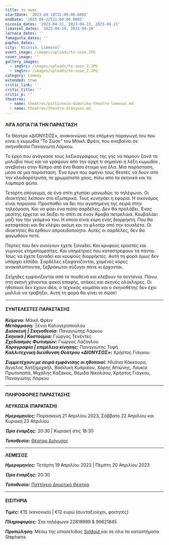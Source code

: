 ```yaml
---
title: το σωσε
startDate: '2023-04-18T21:00:00.000Z'
endDate: '2023-04-22T21:00:00.000Z'
nicosia_dates: '2023-04-21, 2023-04-22, 2023-04-23'
limassol_dates: '2023-04-19, 2023-04-20'
larnaca_dates: ''
famagusta_dates: ''
paphos_dates: ''
city: 'Nicosia, Limassol'
event_image: /images/uploads/to-sose.JPG
cover_image: ''
gallery_images:
  - imgSrc: /images/uploads/to-sose_3.JPG
  - imgSrc: /images/uploads/to-sose_2.JPG
category: Comedy
extended: true
critic_link: ''
critic_title: ''
critic_p: ''
theatres:
  - name: theatres/patticheio-dimotiko-theatro-lemesos.md
  - name: theatres/theatro-dionysos.md
---
```


#### ΛΙΓΑ ΛΟΓΙΑ ΓΙΑ ΤΗΝ ΠΑΡΑΣΤΑΣΗ

Το Θέατρο «ΔΙΟΝΥΣΟΣ», ανακοινώνει την επόμενη παραγωγή του που είναι η κωμωδία “Το Σώσε” του Μάικλ Φρέιν, που ανεβαίνει σε σκηνοθεσία Παναγιώτη Λάρκου.

Το έργο που ανάγκασε τους λεξικογράφους της γης να πάρουν ξανά τα μολύβια τους και να γράψουν από την αρχή τι σημαίνει η λέξη κωμωδία , ανεβαίνει στην Κύπρο από ένα θίασο έτοιμο για όλα. Μια παράσταση, μέσα σε μια παράσταση. Ένα έργο που αφήνει τους θεατές να δουν από την κλειδαρότρυπα, το χρωματιστό χάος, πίσω από τα σκηνικά και τα λαμπερά φώτα.

Τετάρτη απόγευμα, σε ένα σπίτι χτυπάει μανιωδώς το τηλέφωνο. Οι ιδιοκτήτες λείπουν στο εξωτερικό. Τους κυνηγάει η εφορία. Η οικονόμος είναι παρούσα. Προσπαθεί να δει την αγαπημένη της σειρά στην τηλεόραση. Και να φάει ένα πιάτο σαρδέλες. Δεν θα προλάβει. Ένας μεσίτης έρχεται να δείξει το σπίτι σε έναν Άραβα πετρελαιά. Κουβαλάει μαζί του την γκόμενα του. Η οποία είναι κόρη ενός διαρρήκτη. Που θα καταφτάσει και θα κλέψει ακόμη και τα φλοτέρ από την τουαλέτα. Οι ιδιοκτήτες θα έρθουν απροειδοποίητα. Αυτές οι σαρδέλες, δεν θα φαγωθούν ποτέ.

Πόρτες που δεν ανοίγουν έχετε ξαναδεί. Και κρυφούς εραστές και γυμνούς κτηματομεσίτες. Και υπηρέτριες που καταστρέφουν τα πάντα. Ίσως να έχετε ξαναδεί και κουφούς διαρρήκτες. Αυτή τη φορά όμως δεν υπάρχει ελπίδα. Σαρδέλες εξαφανίζονται, χαμένες κόρες ανακαλύπτονται, ξεβράκωτοι σύζυγοι πάνε κι έρχονται.

Σεΐχηδες εμφανίζονται από το πουθενά και κλέβουν τα σεντόνια. Πάνω στη σκηνή χάνονται φακοί επαφής, ατάκες και σκηνές ολόκληρες. Οι ηθοποιοί δεν έχουν ιδέα, ο τεχνικός κοιμάται και ο σκηνοθέτης δεν έχει μαλλιά να τραβήξει. Αυτή τη φορά θα γίνει το σώσε!

***

#### ΣΥΝΤΕΛΕΣΤΕΣ ΠΑΡΑΣΤΑΣΗΣ

***Κείμενο:*** Μάικλ Φρέιν\
***Μετάφραση:*** Ξένια Καλογεροπούλου\
***Διασκευή | Σκηνοθεσία:*** Παναγιώτης Λάρκου\
***Σκηνικά | Κοστούμια:*** Γιώργος Τενέντες\
***Σχεδιασμός Φωτισμών:*** Γιώργος Λάζογλου\
***Χορογραφία | επιμέλεια κίνησης:*** Παναγιώτης Τοφή\
***Καλλιτεχνική διεύθυνση Θεάτρου «ΔΙΟΝΥΣΟΣ»:*** Χρήστος Γιάγκου

***Συμμετέχουν με σειρά εμφάνισης οι ηθοποιοί:*** Ηλιάνα Κάκκουρα, Άγγελος Χατζημιχαήλ, Βασιλική Κυπραίου, Χάρης Αττώνης, Λουκία Πρωτοπαπά, Μιχάλης Καζάκας, Θέμιδα Νικολάου, Χρήστος Γιάγκου, Παναγιώτης Λάρκου

***

#### ΠΛΗΡΟΦΟΡΙΕΣ ΠΑΡΑΣΤΑΣΗΣ

**ΛΕΥΚΩΣΙΑ (ΠΑΡΑΤΑΣΗ)**

***Ημερομηνίες:*** Παρασκευή 21 Απριλίου 2023, Σάββατο 22 Απριλίου και Κυριακή 23 Απριλίου

***Ώρα έναρξης:*** 20:30 | Κυριακή στις 18:30

***Τοποθεσία:*** [Θέατρο Διόνυσος](?#map "")

***

**ΛΕΜΕΣΟΣ**

***Ημερομηνίες:*** Τετάρτη 19 Απριλίου 2023 | Πέμπτη 20 Απριλίου 2023

***Ώρα έναρξης:*** 20:30

***Τοποθεσία:*** [Παττίχειο Δημοτικό Θέατρο](?#map "")

***

#### ΕΙΣΙΤΗΡΙΑ

***Τιμές:*** €15 (κανονικό) | €12 ευρώ (συνταξιούχοι, φοιτητές)

***Πληροφορίες:*** Στα τηλέφωνα 22818999 & 99621845

***Προπώληση:*** Μέσω της ιστοσελίδας [Soldout ](https://www.soldoutticketbox.com/to-sose-theatro-dionysos-2023/?lang=en "")και σε όλα τα καταστήματα Stephanis

